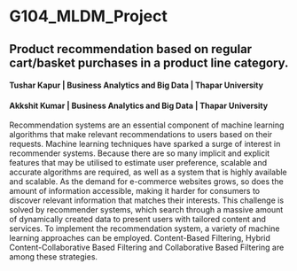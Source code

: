 # G104_MLDM_Project

## Product recommendation based on regular cart/basket purchases in a product line category.

#### Tushar Kapur | Business Analytics and Big Data | Thapar University
#### Akkshit Kumar | Business Analytics and Big Data | Thapar University

Recommendation systems are an essential component of machine learning algorithms that make relevant recommendations to users based on their requests. Machine learning techniques have sparked a surge of interest in recommender systems. Because there are so many implicit and explicit features that may be utilised to estimate user preference, scalable and accurate algorithms are required, as well as a system that is highly available and scalable. As the demand for e-commerce websites grows, so does the amount of information accessible, making it harder for consumers to discover relevant information that matches their interests. This challenge is solved by recommender systems, which search through a massive amount of dynamically created data to present users with tailored content and services. To implement the recommendation system, a variety of machine learning approaches can be employed. Content-Based Filtering, Hybrid Content-Collaborative Based Filtering and Collaborative Based Filtering are among these strategies.
